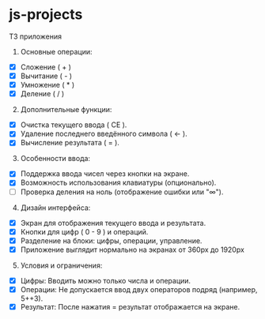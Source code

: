 # js-projects
ТЗ приложения
1. Основные операции:
- [x] Сложение ( + )
- [x] Вычитание ( - )
- [x] Умножение ( * )
- [x] Деление ( / )

2. Дополнительные функции:
- [x] Очистка текущего ввода ( CE ).
- [x] Удаление последнего введённого символа ( ← ).
- [x] Вычисление результата ( = ).

3. Особенности ввода:
- [x] Поддержка ввода чисел через кнопки на экране.
- [x] Возможность использования клавиатуры (опционально).
- [ ] Проверка деления на ноль (отображение ошибки или "∞").

4. Дизайн интерфейса:
- [x] Экран для отображения текущего ввода и результата.
- [x] Кнопки для цифр ( 0 - 9 ) и операций.
- [x] Разделение на блоки: цифры, операции, управление.
- [x] Приложение выглядит нормально на экранах от 360px до 1920px

5. Условия и ограничения:
- [x] Цифры: Вводить можно только числа и операции.
- [x] Операции: Не допускается ввод двух операторов подряд (например, 5++3).
- [x] Результат: После нажатия = результат отображается на экране.
